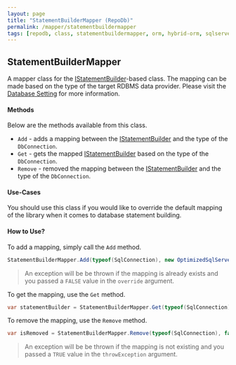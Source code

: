 ```yaml
---
layout: page
title: "StatementBuilderMapper (RepoDb)"
permalink: /mapper/statementbuildermapper
tags: [repodb, class, statementbuildermapper, orm, hybrid-orm, sqlserver, sqlite, mysql, postgresql]
---
```


## StatementBuilderMapper

A mapper class for the [IStatementBuilder](/interface/istatementbuilder)-based class. The mapping can be made based on the type of the target RDBMS data provider. Please visit the [Database Setting](/extensibility/databasesetting) for more information.

#### Methods

Below are the methods available from this class.

- `Add` - adds a mapping between the [IStatementBuilder](/interface/istatementbuilder) and the type of the `DbConnection`.
- `Get` - gets the mapped [IStatementBuilder](/interface/istatementbuilder) based on the type of the `DbConnection`.
- `Remove` - removed the mapping between the [IStatementBuilder](/interface/istatementbuilder) and the type of the `DbConnection`.

#### Use-Cases

You should use this class if you would like to override the default mapping of the library when it comes to database statement building.

#### How to Use?

To add a mapping, simply call the `Add` method.

```csharp
StatementBuilderMapper.Add(typeof(SqlConnection), new OptimizedSqlServerStatementBuilder(), true);
```

> An exception will be be thrown if the mapping is already exists and you passed a `FALSE` value in the `override` argument.

To get the mapping, use the `Get` method.

```csharp
var statementBuilder = StatementBuilderMapper.Get(typeof(SqlConnection));
```

To remove the mapping, use the `Remove` method.

```csharp
var isRemoved = StatementBuilderMapper.Remove(typeof(SqlConnection), false);
```

> An exception will be be thrown if the mapping is not existing and you passed a `TRUE` value in the `throwException` argument.

